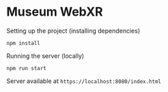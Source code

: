 # Museum WebXR

Setting up the project (installing dependencies)
```
npm install
```

Running the server (locally)
```
npm run start
```

Server available at ```https://localhost:8080/index.html```
